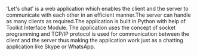 'Let's chat' is a web application which enables the client and the server to communicate with each other in
an efficient manner.The server can handle as many clients as required.The application is built in Python with help of Toolkit Interface Module. The application uses the concept of socket programming and TCP/IP protocol is used for communication between the client and the server thus making the application work just as a chatting application like
Skype or WhatsApp.
